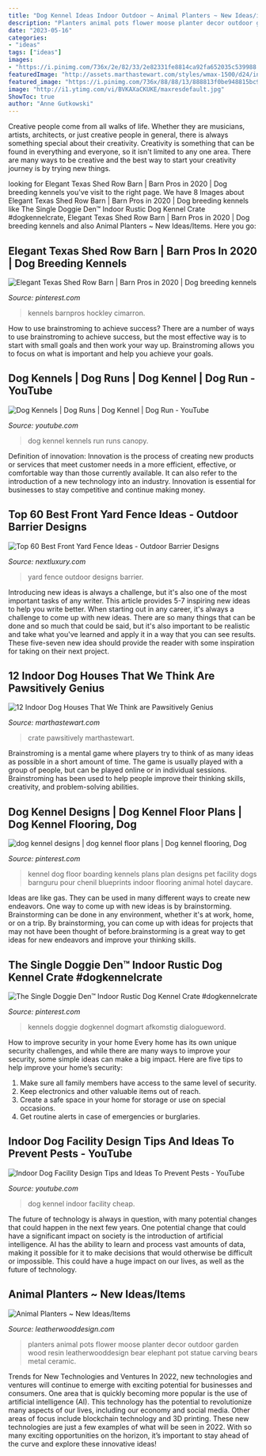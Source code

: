 ```yaml
---
title: "Dog Kennel Ideas Indoor Outdoor ~ Animal Planters ~ New Ideas/items"
description: "Planters animal pots flower moose planter decor outdoor garden wood resin leatherwooddesign bear elephant pot statue carving bears metal ceramic"
date: "2023-05-16"
categories:
- "ideas"
tags: ["ideas"]
images:
- "https://i.pinimg.com/736x/2e/82/33/2e82331fe8814ca92fa652035c539988.jpg"
featuredImage: "http://assets.marthastewart.com/styles/wmax-1500/d24/indoor-dog-house-kitchen/indoor-dog-house-kitchen_horiz.jpg?itok=T7r4kyjr"
featured_image: "https://i.pinimg.com/736x/88/88/13/888813f0be948815bc9a207a5f551e28.jpg"
image: "http://i1.ytimg.com/vi/BVKAXaCKUKE/maxresdefault.jpg"
ShowToc: true
author: "Anne Gutkowski"
---
```



Creative people come from all walks of life. Whether they are musicians, artists, architects, or just creative people in general, there is always something special about their creativity. Creativity is something that can be found in everything and everyone, so it isn't limited to any one area. There are many ways to be creative and the best way to start your creativity journey is by trying new things.

	

		
looking for Elegant Texas Shed Row Barn | Barn Pros in 2020 | Dog breeding kennels you've visit to the right page. We have 8 Images about Elegant Texas Shed Row Barn | Barn Pros in 2020 | Dog breeding kennels like The Single Doggie Den™ Indoor Rustic Dog Kennel Crate #dogkennelcrate, Elegant Texas Shed Row Barn | Barn Pros in 2020 | Dog breeding kennels and also Animal Planters ~ New Ideas/Items. Here you go:
		
    
## Elegant Texas Shed Row Barn | Barn Pros In 2020 | Dog Breeding Kennels

<img loading=lazy src="https://i.pinimg.com/736x/8d/ef/20/8def202d55e07c0280bd7ea5cc5901cb.jpg" onerror="this.onerror=null;this.src='https://tse3.mm.bing.net/th?id=OIP.MVBWXeVDdz68oD0zrDHu4AHaJ3&amp;pid=15.1';" alt="Elegant Texas Shed Row Barn | Barn Pros in 2020 | Dog breeding kennels">

_Source: pinterest.com_

>kennels barnpros hockley cimarron. 

	

How to use brainstroming to achieve success?
There are a number of ways to use brainstroming to achieve success, but the most effective way is to start with small goals and then work your way up. Brainstroming allows you to focus on what is important and help you achieve your goals.

    
## Dog Kennels | Dog Runs | Dog Kennel | Dog Run - YouTube

<img loading=lazy src="http://i1.ytimg.com/vi/BVKAXaCKUKE/maxresdefault.jpg" onerror="this.onerror=null;this.src='https://tse4.mm.bing.net/th?id=OIP.cG-CAUJ_lmHVQPL-aE0_mwHaEK&amp;pid=15.1';" alt="Dog Kennels | Dog Runs | Dog Kennel | Dog Run - YouTube">

_Source: youtube.com_

>dog kennel kennels run runs canopy. 

	

Definition of innovation:
Innovation is the process of creating new products or services that meet customer needs in a more efficient, effective, or comfortable way than those currently available. It can also refer to the introduction of a new technology into an industry. Innovation is essential for businesses to stay competitive and continue making money.

    
## Top 60 Best Front Yard Fence Ideas - Outdoor Barrier Designs

<img loading=lazy src="http://nextluxury.com/wp-content/uploads/impressive-front-yard-fence-ideas-white-vinyl.jpg" onerror="this.onerror=null;this.src='https://tse4.mm.bing.net/th?id=OIP.TOEmQ_5uyXrYd3o-lB-CYAAAAA&amp;pid=15.1';" alt="Top 60 Best Front Yard Fence Ideas - Outdoor Barrier Designs">

_Source: nextluxury.com_

>yard fence outdoor designs barrier. 

	

Introducing new ideas is always a challenge, but it's also one of the most important tasks of any writer. This article provides 5-7 inspiring new ideas to help you write better.
When starting out in any career, it's always a challenge to come up with new ideas. There are so many things that can be done and so much that could be said, but it's also important to be realistic and take what you've learned and apply it in a way that you can see results. These five-seven new idea should provide the reader with some inspiration for taking on their next project.

    
## 12 Indoor Dog Houses That We Think Are Pawsitively Genius

<img loading=lazy src="http://assets.marthastewart.com/styles/wmax-1500/d24/indoor-dog-house-kitchen/indoor-dog-house-kitchen_horiz.jpg?itok=T7r4kyjr" onerror="this.onerror=null;this.src='https://tse2.mm.bing.net/th?id=OIP.lwoe0VG4nC4iSiyg-v5eqAHaEK&amp;pid=15.1';" alt="12 Indoor Dog Houses That We Think are Pawsitively Genius">

_Source: marthastewart.com_

>crate pawsitively marthastewart. 

	

Brainstroming is a mental game where players try to think of as many ideas as possible in a short amount of time. The game is usually played with a group of people, but can be played online or in individual sessions. Brainstroming has been used to help people improve their thinking skills, creativity, and problem-solving abilities.

    
## Dog Kennel Designs | Dog Kennel Floor Plans | Dog Kennel Flooring, Dog

<img loading=lazy src="https://i.pinimg.com/736x/2e/82/33/2e82331fe8814ca92fa652035c539988.jpg" onerror="this.onerror=null;this.src='https://tse4.mm.bing.net/th?id=OIP.iwkkIk3w14EcQ19iJ4hPRwAAAA&amp;pid=15.1';" alt="dog kennel designs | dog kennel floor plans | Dog kennel flooring, Dog">

_Source: pinterest.com_

>kennel dog floor boarding kennels plans plan designs pet facility dogs barnguru pour chenil blueprints indoor flooring animal hotel daycare. 

	

Ideas are like gas. They can be used in many different ways to create new endeavors. One way to come up with new ideas is by brainstorming. Brainstorming can be done in any environment, whether it's at work, home, or on a trip. By brainstorming, you can come up with ideas for projects that may not have been thought of before.brainstorming is a great way to get ideas for new endeavors and improve your thinking skills.

    
## The Single Doggie Den™ Indoor Rustic Dog Kennel Crate #dogkennelcrate

<img loading=lazy src="https://i.pinimg.com/736x/88/88/13/888813f0be948815bc9a207a5f551e28.jpg" onerror="this.onerror=null;this.src='https://tse1.mm.bing.net/th?id=OIP.LvSOods0QeiKgbZJu8qPuAHaJG&amp;pid=15.1';" alt="The Single Doggie Den™ Indoor Rustic Dog Kennel Crate #dogkennelcrate">

_Source: pinterest.com_

>kennels doggie dogkennel dogmart afkomstig dialogueword. 

	

How to improve security in your home
Every home has its own unique security challenges, and while there are many ways to improve your security, some simple ideas can make a big impact. Here are five tips to help improve your home’s security:
1. Make sure all family members have access to the same level of security.
2. Keep electronics and other valuable items out of reach.
3. Create a safe space in your home for storage or use on special occasions.
4. Get routine alerts in case of emergencies or burglaries.

    
## Indoor Dog Facility Design Tips And Ideas To Prevent Pests - YouTube

<img loading=lazy src="http://i.ytimg.com/vi/468s-gUO7Bg/maxresdefault.jpg" onerror="this.onerror=null;this.src='https://tse4.mm.bing.net/th?id=OIP.zqzJ_Ra9lWx0WG-fT2eZPgHaEK&amp;pid=15.1';" alt="Indoor Dog Facility Design Tips and Ideas To Prevent Pests - YouTube">

_Source: youtube.com_

>dog kennel indoor facility cheap. 

	

The future of technology is always in question, with many potential changes that could happen in the next few years. One potential change that could have a significant impact on society is the introduction of artificial intelligence. AI has the ability to learn and process vast amounts of data, making it possible for it to make decisions that would otherwise be difficult or impossible. This could have a huge impact on our lives, as well as the future of technology.

    
## Animal Planters ~ New Ideas/Items

<img loading=lazy src="https://ecx.images-amazon.com/images/I/51AwJSr8xDL.jpg" onerror="this.onerror=null;this.src='https://tse3.mm.bing.net/th?id=OIP.eBrvNbd4HFOBurDvep0sVwAAAA&amp;pid=15.1';" alt="Animal Planters ~ New Ideas/Items">

_Source: leatherwooddesign.com_

>planters animal pots flower moose planter decor outdoor garden wood resin leatherwooddesign bear elephant pot statue carving bears metal ceramic. 

	

Trends for New Technologies and Ventures
In 2022, new technologies and ventures will continue to emerge with exciting potential for businesses and consumers. One area that is quickly becoming more popular is the use of artificial intelligence (AI). This technology has the potential to revolutionize many aspects of our lives, including our economy and social media. Other areas of focus include blockchain technology and 3D printing. These new technologies are just a few examples of what will be seen in 2022. With so many exciting opportunities on the horizon, it’s important to stay ahead of the curve and explore these innovative ideas!

